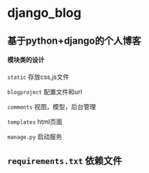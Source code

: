 # django_blog
基于python+django的个人博客
----
#### 模块类的设计
`static` 存放css,js文件

`blogproject` 配置文件和url

`comments` 视图，模型，后台管理

`templates` html页面

`manage.py` 启动服务

`requirements.txt` 依赖文件
----


